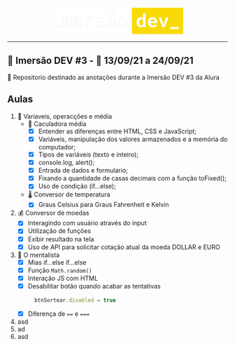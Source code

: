 <span style="display:block;width:300px; margin:0 auto">![logo alura](./assets/img/imersaodev.svg)</span>

---

## :goggles: Imersão DEV #3 - :calendar: 13/09/21 a 24/09/21

:page_with_curl: Repositorio destinado as anotações durante a Imersão DEV #3 da Alura

## Aulas

1. :1234: Variaveis, operacções e média
    - :abacus: Caculadora média
      - [x] Entender as diferenças entre HTML, CSS e JavaScript;
      - [x] Variáveis, manipulação dos valores armazenados e a memória do computador;
      - [x] Tipos de variáveis (texto e inteiro);
      - [x] console.log, alert();
      - [x] Entrada de dados e formulario;
      - [x] Fixando a quantidade de casas decimais com a função toFixed();
      - [x] Uso de condição (if...else);
    - :thermometer: Conversor de temperatura
      - [x] Graus Celsius para Graus Fahrenheit e Kelvin
2. :moneybag: Conversor de moedas
    - [x] Interagindo com usuário através do input
    - [x] Utilização de funções
    - [x] Exibir resultado na tela
    - [x] Uso de API para solicitar cotação atual da moeda DOLLAR e EURO
3. :crystal_ball: O mentalista
    - [x] Mias if...else if...else
    - [x] Função <code>Math.random()</code>
    - [x] Interação JS com HTML
    - [x] Desabilitar botão quando acabar as tentativas 
        ```javascript 
          btnSortear.disabled = true
        ```
    - [x] Diferença de <code>==</code> e <code>===</code>
4. asd 
5. ad 
6. asd 
